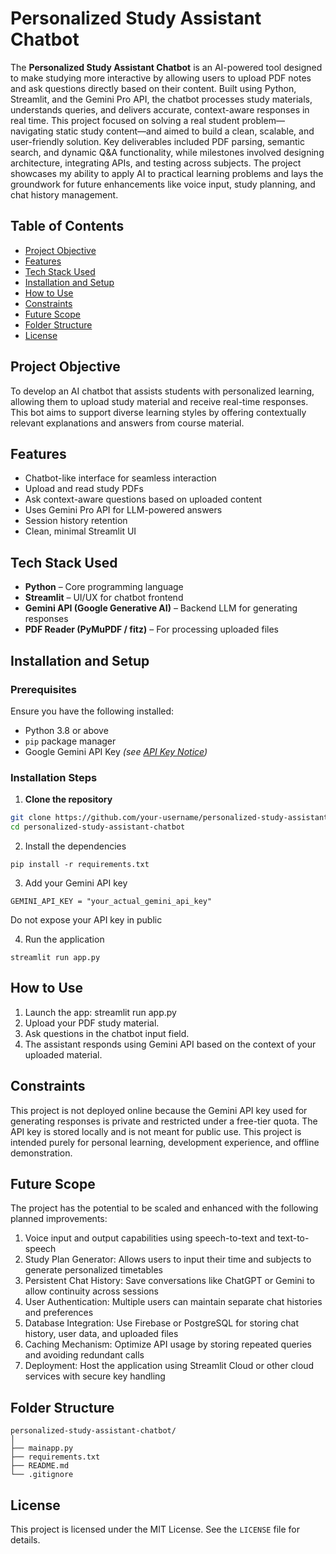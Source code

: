 # Personalized Study Assistant Chatbot
The **Personalized Study Assistant Chatbot** is an AI-powered tool designed to make studying more interactive by allowing users to upload PDF notes and ask questions directly based on their content. Built using Python, Streamlit, and the Gemini Pro API, the chatbot processes study materials, understands queries, and delivers accurate, context-aware responses in real time. This project focused on solving a real student problem—navigating static study content—and aimed to build a clean, scalable, and user-friendly solution. Key deliverables included PDF parsing, semantic search, and dynamic Q\&A functionality, while milestones involved designing architecture, integrating APIs, and testing across subjects. The project showcases my ability to apply AI to practical learning problems and lays the groundwork for future enhancements like voice input, study planning, and chat history management.


## Table of Contents

- [Project Objective](-project-objective)
- [Features](-features)
- [Tech Stack Used](-tech-stack-used)
- [Installation and Setup](-installation-and-setup)
- [How to Use](-how-to-use)
- [Constraints](-Constraints)
- [Future Scope](-future-scope)
- [Folder Structure](-Folder-Structure)
- [License](-license)



## Project Objective

To develop an AI chatbot that assists students with personalized learning, allowing them to upload study material and receive real-time responses. This bot aims to support diverse learning styles by offering contextually relevant explanations and answers from course material.


## Features

- Chatbot-like interface for seamless interaction
- Upload and read study PDFs
- Ask context-aware questions based on uploaded content
- Uses Gemini Pro API for LLM-powered answers
- Session history retention
- Clean, minimal Streamlit UI

## Tech Stack Used

- **Python** – Core programming language
- **Streamlit** – UI/UX for chatbot frontend
- **Gemini API (Google Generative AI)** – Backend LLM for generating responses
- **PDF Reader (PyMuPDF / fitz)** – For processing uploaded files

## Installation and Setup

### Prerequisites

Ensure you have the following installed:

- Python 3.8 or above
- `pip` package manager
- Google Gemini API Key *(see [API Key Notice](#️-api-key-notice))*

### Installation Steps

1. **Clone the repository**

```bash
git clone https://github.com/your-username/personalized-study-assistant-chatbot.git
cd personalized-study-assistant-chatbot
```
2. Install the dependencies
```
pip install -r requirements.txt
```
3. Add your Gemini API key
```
GEMINI_API_KEY = "your_actual_gemini_api_key"
```
Do not expose your API key in public

4. Run the application
```
streamlit run app.py
```

## How to Use
1. Launch the app: streamlit run app.py
2. Upload your PDF study material.
3. Ask questions in the chatbot input field.
4. The assistant responds using Gemini API based on the context of your uploaded material.


## Constraints
This project is not deployed online because the Gemini API key used for generating responses is private and restricted under a free-tier quota. The API key is stored locally and is not meant for public use. This project is intended purely for personal learning, development experience, and offline demonstration.

## Future Scope
The project has the potential to be scaled and enhanced with the following planned improvements:

1. Voice input and output capabilities using speech-to-text and text-to-speech
2. Study Plan Generator: Allows users to input their time and subjects to generate personalized timetables
3. Persistent Chat History: Save conversations like ChatGPT or Gemini to allow continuity across sessions
4. User Authentication: Multiple users can maintain separate chat histories and preferences
5. Database Integration: Use Firebase or PostgreSQL for storing chat history, user data, and uploaded files
6. Caching Mechanism: Optimize API usage by storing repeated queries and avoiding redundant calls
7. Deployment: Host the application using Streamlit Cloud or other cloud services with secure key handling

## Folder Structure
```
personalized-study-assistant-chatbot/
│
├── mainapp.py
├── requirements.txt
├── README.md
└── .gitignore
```
## License
This project is licensed under the MIT License. See the ```LICENSE``` file for details.
